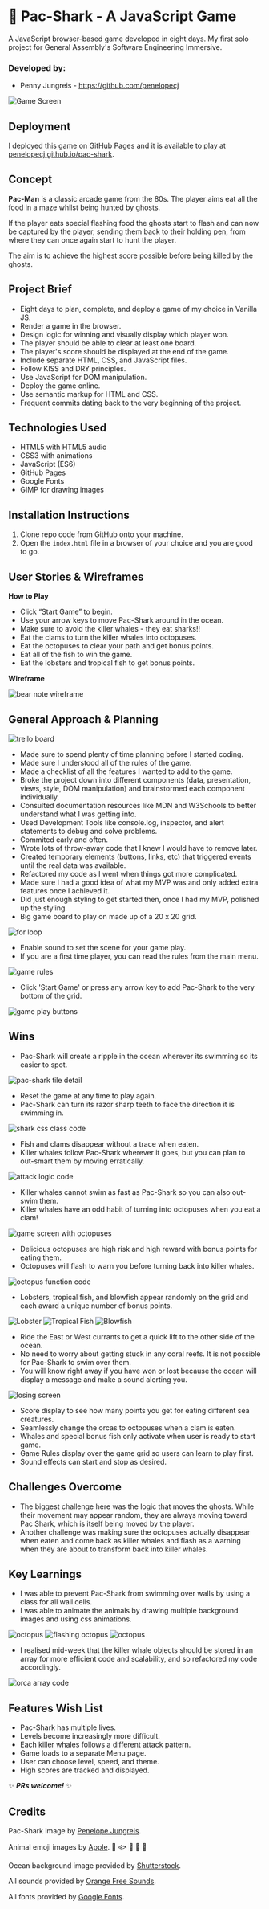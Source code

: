 # 🦈 Pac-Shark - A JavaScript Game

A JavaScript browser-based game developed in eight days. My first solo project for General Assembly's Software Engineering Immersive.
### Developed by:
* Penny Jungreis - https://github.com/penelopecj

![Game Screen](./images/Screenshot%202021-02-09%20at%2017.04.00.png)
## Deployment
I deployed this game on GitHub Pages and it is available to play at [penelopecj.github.io/pac-shark](https://penelopecj.github.io/pac-shark/).
## Concept
**Pac-Man** is a classic arcade game from the 80s. The player aims eat all the food in a maze whilst being hunted by ghosts.

If the player eats special flashing food the ghosts start to flash and can now be captured by the player, sending them back to their holding pen, from where they can once again start to hunt the player.

The aim is to achieve the highest score possible before being killed by the ghosts.
## Project Brief
* Eight days to plan, complete, and deploy a game of my choice in Vanilla JS. 
* Render a game in the browser.
* Design logic for winning and visually display which player won.
* The player should be able to clear at least one board.
* The player's score should be displayed at the end of the game.
* Include separate HTML, CSS, and JavaScript files.
* Follow KISS and DRY principles.
* Use JavaScript for DOM manipulation.
* Deploy the game online.
* Use semantic markup for HTML and CSS.
* Frequent commits dating back to the very beginning of the project.

## Technologies Used
* HTML5 with HTML5 audio
* CSS3 with animations
* JavaScript (ES6)
* GitHub Pages
* Google Fonts
* GIMP for drawing images

## Installation Instructions
1. Clone repo code from GitHub onto your machine.
2. Open the `index.html` file in a browser of your choice and you are good to go.

## User Stories & Wireframes
**How to Play**

* Click “Start Game” to begin.
* Use your arrow keys to move Pac-Shark around in the ocean.
* Make sure to avoid the killer whales - they eat sharks!!
* Eat the clams to turn the killer whales into octopuses.
* Eat the octopuses to clear your path and get bonus points.
* Eat all of the fish to win the game.
* Eat the lobsters and tropical fish to get bonus points.  

**Wireframe**

![bear note wireframe](./images/wireframe.png)
## General Approach & Planning

![trello board](./images/trello.png)

* Made sure to spend plenty of time planning before I started coding.
* Made sure I understood all of the rules of the game.
* Made a checklist of all the features I wanted to add to the game.
* Broke the project down into different components (data, presentation, views, style, DOM manipulation) and brainstormed each component individually.
* Consulted documentation resources like MDN and W3Schools to better understand what I was getting into.
* Used Development Tools like console.log, inspector, and alert statements to debug and solve problems.
* Commited early and often.
* Wrote lots of throw-away code that I knew I would have to remove later.
* Created temporary elements (buttons, links, etc) that triggered events until the real data was available.
* Refactored my code as I went when things got more complicated.
* Made sure I had a good idea of what my MVP was and only added extra features once I achieved it.
* Did just enough styling to get started then, once I had my MVP, polished up the styling.
* Big game board to play on made up of a 20 x 20 grid.

![for loop](./images/Screenshot%202021-02-09%20at%2017.43.39.png)

* Enable sound to set the scene for your game play.
* If you are a first time player, you can read the rules from the main menu.

![game rules](./images/Screenshot%202021-02-09%20at%2017.24.31.png)

* Click 'Start Game' or press any arrow key to add Pac-Shark to the very bottom of the grid.

![game play buttons](./images/Screenshot%202021-02-09%20at%2017.04.00%20copy.png)

## Wins
* Pac-Shark will create a ripple in the ocean wherever its swimming so its easier to spot.

![pac-shark tile detail](./images/Screenshot%202021-02-09%20at%2017.29.28.png)

* Reset the game at any time to play again.
* Pac-Shark can turn its razor sharp teeth to face the direction it is swimming in.

![shark css class code](./images/Screenshot%202021-02-09%20at%2017.31.03.png)

* Fish and clams disappear without a trace when eaten.
* Killer whales follow Pac-Shark wherever it goes, but you can plan to out-smart them by moving erratically.

![attack logic code](./images/Screenshot%202021-02-09%20at%2017.33.48.png)

* Killer whales cannot swim as fast as Pac-Shark so you can also out-swim them.
* Killer whales have an odd habit of turning into octopuses when you eat a clam!

![game screen with octopuses](./images/Screenshot%202021-02-09%20at%2017.06.00.png)

* Delicious octopuses are high risk and high reward with bonus points for eating them.
* Octopuses will flash to warn you before turning back into killer whales.

![octopus function code](./images/Screenshot%202021-02-09%20at%2017.35.30.png)

* Lobsters, tropical fish, and blowfish appear randomly on the grid and each award a unique number of bonus points.

![Lobster](./images/lobster.png)
![Tropical Fish](./images/tropical.png)
![Blowfish](./images/blowfish.png)

* Ride the East or West currants to get a quick lift to the other side of the ocean.
* No need to worry about getting stuck in any coral reefs. It is not possible for Pac-Shark to swim over them.
* You will know right away if you have won or lost because the ocean will display a message and make a sound alerting you.

![losing screen](./images/Screenshot%202021-02-09%20at%2017.04.27.png)

* Score display to see how many points you get for eating different sea creatures.
* Seamlessly change the orcas to octopuses when a clam is eaten.
* Whales and special bonus fish only activate when user is ready to start game.
* Game Rules display over the game grid so users can learn to play first.
* Sound effects can start and stop as desired.

## Challenges Overcome
* The biggest challenge here was the logic that moves the ghosts. While their movement may appear random, they are always moving toward Pac Shark, which is itself being moved by the player.
* Another challenge was making sure the octopuses actually disappear when eaten and come back as killer whales and flash as a warning when they are about to transform back into killer whales.

## Key Learnings
* I was able to prevent Pac-Shark from swimming over walls by using a class for all wall cells.
* I was able to animate the animals by drawing multiple background images and using css animations.

![octopus](./images/octopus.png)
![flashing octopus](./images/octopus-flash.png)
![octopus](./images/octopus-swag.png)

* I realised mid-week that the killer whale objects should be stored in an array for more efficient code and scalability, and so refactored my code accordingly.

![orca array code](./images/Screenshot%202021-02-09%20at%2017.41.33.png)

## Features Wish List
* Pac-Shark has multiple lives.
* Levels become increasingly more difficult.
* Each killer whales follows a different attack pattern.
* Game loads to a separate Menu page.
* User can choose level, speed, and theme.
* High scores are tracked and displayed.

✨ ***PRs welcome!*** ✨

## Credits
Pac-Shark image by [Penelope Jungreis](https://github.com/penelopecj).

Animal emoji images by [Apple](https://www.apple.com/). 🐙 🐟 🐡 🦞 🐠

Ocean background image provided by [Shutterstock](https://www.shutterstock.com/).

All sounds provided by [Orange Free Sounds](http://www.orangefreesounds.com/).

All fonts provided by [Google Fonts](https://fonts.google.com/).

